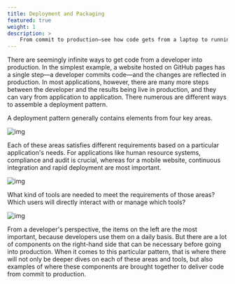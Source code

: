 ```yaml
---
title: Deployment and Packaging
featured: true
weight: 1
description: >
    From commit to production—see how code gets from a laptop to running live in production.
---
```


There are seemingly infinite ways to get code from a developer into production. In the simplest example, a website hosted on GitHub pages has a single step—a developer commits code—and the changes are reflected in production. In most applications, however, there are many more steps between the developer and the results being live in production, and they can vary from application to application. There numerous are different ways to assemble a deployment pattern.

A deployment pattern generally contains elements from four key areas.

 ![img](/images/patterns/deployment/path-to-prod-1.png)

Each of these areas satisfies different requirements based on a particular application's needs. For applications like human resource systems, compliance and audit is crucial, whereas for a mobile website, continuous integration and rapid deployment are most important.

 ![img](/images/patterns/deployment/path-to-prod-2.png)

What kind of tools are needed to meet the requirements of those areas? Which users will directly interact with or manage which tools?

 ![img](/images/patterns/deployment/path-to-prod-3.png)

From a developer's perspective, the items on the left are the most important, because developers use them on a daily basis. But there are a lot of components on the right-hand side that can be necessary before going into production. When it comes to this particular pattern, that is where there will not only be deeper dives on each of these areas and tools, but also examples of where these components are brought together to deliver code from commit to production.